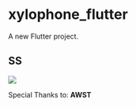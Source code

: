 # xylophone_flutter

A new Flutter project.
## SS
![](https://i.imgur.com/F0PWT1h.png)

Special Thanks to:
**AWST**
